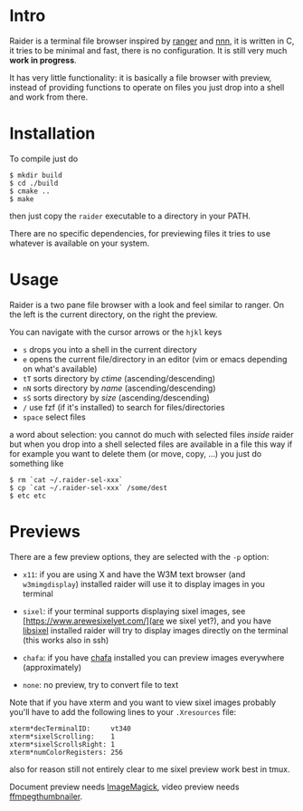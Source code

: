 # Intro

Raider is a terminal file browser inspired by
[ranger](https://github.com/ranger/ranger) and
[nnn](https://github.com/jarun/nnn), it is written in C, it tries to be minimal
and fast, there is no configuration. It is still very much **work in progress**.


It has very little functionality: it is basically a file browser with preview,
instead of providing functions to operate on files you just drop into a shell
and work from there.

# Installation

To compile just do

    $ mkdir build
    $ cd ./build
    $ cmake ..
    $ make

then just copy the `raider` executable to a directory in your PATH.

There are no specific dependencies, for previewing files it tries to use
whatever is available on your system.

# Usage

Raider is a two pane file browser with a look and feel similar to ranger. On the
left is the current directory, on the right the preview.

You can navigate with the cursor arrows or the `hjkl` keys

- `s` drops you into a shell in the current directory
- `e` opens the current file/directory in an editor (vim or emacs depending on
  what's available)
- `tT` sorts directory by *ctime* (ascending/descending)
- `nN` sorts directory by *name* (ascending/descending)
- `sS` sorts directory by *size* (ascending/descending)
- `/` use fzf (if it's installed) to search for files/directories
- `space` select files

a word about selection: you cannot do much with selected files *inside* raider
but when you drop into a shell selected files are available in a file this way
if for example you want to delete them (or move, copy, ...) you just do
something like

    $ rm `cat ~/.raider-sel-xxx`
    $ cp `cat ~/.raider-sel-xxx` /some/dest
    $ etc etc

# Previews

There are a few preview options, they are selected with the `-p` option:

- `x11`: if you are using X and have the W3M text browser (and `w3mimgdisplay`)
  installed raider will use it to display images in you terminal

- `sixel`: if your terminal supports displaying sixel images, see
  [https://www.arewesixelyet.com/](are we sixel yet?), and you have
  [libsixel](https://github.com/saitoha/libsixel) installed raider will try to
  display images directly on the terminal (this works also in ssh)

- `chafa`: if you have [chafa](https://github.com/hpjansson/chafa/) installed
  you can preview images everywhere (approximately)

- `none`: no preview, try to convert file to text

Note that if you have xterm and you want to view sixel images probably you'll
have to add the following lines to your `.Xresources` file:

    xterm*decTerminalID:     vt340
    xterm*sixelScrolling:    1
    xterm*sixelScrollsRight: 1
    xterm*numColorRegisters: 256

also for reason still not entirely clear to me sixel preview work best in tmux.


Document preview needs
[ImageMagick](https://github.com/ImageMagick/ImageMagick), video preview needs
[ffmpegthumbnailer](https://github.com/dirkvdb/ffmpegthumbnailer).
